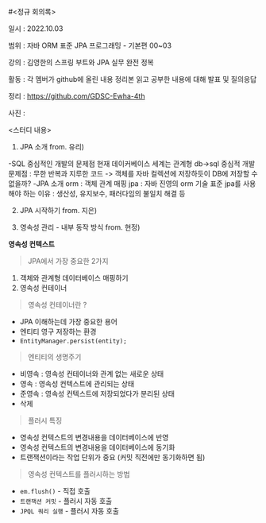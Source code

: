 #<정규 회의록>

일시 : 2022.10.03

범위 : 자바 ORM 표준 JPA 프로그래밍 - 기본편 00~03

강의 : 김영한의 스프링 부트와 JPA 실무 완전 정복

활동 : 각 멤버가 github에 올린 내용 정리본 읽고 공부한 내용에 대해 발표 및 질의응답

정리 : https://github.com/GDSC-Ewha-4th

사진 : 

<스터디 내용>

1. JPA 소개
from. 유리)

-SQL 중심적인 개발의 문제점
 현재 데이커베이스 세계는 관계형 db->sql 중심적 개발
 문제점 : 무한 반복과 지루한 코드
 -> 객체를 자바 컬렉션에 저장하듯이 DB에 저장할 수 없을까?
-JPA 소개
 orm : 객체 관계 매핑
 jpa : 자바 진영의 orm 기술 표준
 jpa를 사용해야 하는 이유 : 생산성, 유지보수, 패러다임의 불일치 해결 등

2. JPA 시작하기
from. 지은)




3. 영속성 관리 - 내부 동작 방식
from. 현정)

 **영속성 컨텍스트**

> JPA에서 가장 중요한 2가지
> 
1. 객체와 관계형 데이터베이스 매핑하기
2. 영속성 컨테이너

> 영속성 컨테이너란 ?
> 
- JPA 이해하는데 가장 중요한 용어
- 엔티티 영구 저장하는 환경
- `EntityManager.persist(entity);`

> 엔티티의 생명주기
> 
- 비영속  : 영속성 컨테이너와 관계 없는 새로운 상태
- 영속 : 영속성 컨텍스트에 관리되는 상태
- 준영속  : 영속성 컨텍스트에 저장되었다가 분리된 상태
- 삭제

> 플러시 특징
> 
- 영속성 컨텍스트의 변경내용을 데이터베이스에 반영
- 영속성 컨텍스트의 변경내용을 데이터베이스에 동기화
- 트랜잭션이라는 작업 단위가 중요 (커밋 직전에만 동기화하면 됨)

> 영속성 컨텍스트를 플러시하는 방법
> 
- `em.flush()` - 직접 호출
- `트랜잭션 커밋` - 플러시 자동 호출
- `JPQL 쿼리 실행` - 플러시 자동 호출
